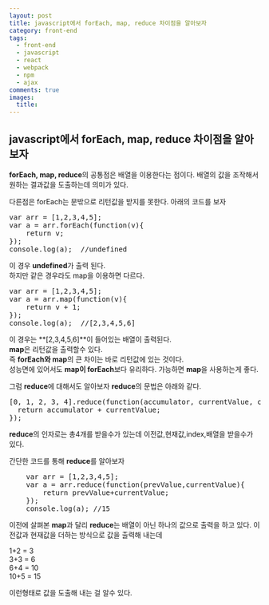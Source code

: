 ```yaml
---
layout: post
title: javascript에서 forEach, map, reduce 차이점을 알아보자
category: front-end
tags:
  - front-end
  - javascript
  - react
  - webpack
  - npm
  - ajax
comments: true
images:
  title:
---
```


## javascript에서 forEach, map, reduce 차이점을 알아보자    

**forEach, map, reduce**의 공통점은 배열을 이용한다는 점이다.
배열의 값을 조작해서 원하는 결과값을 도출하는데 의미가 있다.

<!--more-->

다른점은 forEach는 문밖으로 리턴값을 받지를 못한다. 아래의 코드를 보자

<pre class="brush: js">
var arr = [1,2,3,4,5];
var a = arr.forEach(function(v){
	return v;
});
console.log(a);  //undefined
</pre>

이 경우 **undefined**가 출력 된다.<br>
하지만 같은 경우라도 map을 이용하면 다르다.

<pre class="brush: js">
var arr = [1,2,3,4,5];
var a = arr.map(function(v){
	return v + 1;
});
console.log(a);  //[2,3,4,5,6]
</pre>

이 경우는 **[2,3,4,5,6]**이 들어있는 배열이 출력된다.<br>
**map**은 리턴값을 출력할수 있다.<br>
즉 **forEach와 map**의 큰 차이는 바로 리턴값에 있는 것이다.<br>
성능면에 있어서도 **map이 forEach**보다 유리하다. 가능하면 **map**을 
사용하는게 좋다. 

그럼 **reduce**에 대해서도 알아보자
**reduce**의 문법은 아래와 같다.

<pre class="brush:js">
[0, 1, 2, 3, 4].reduce(function(accumulator, currentValue, currentIndex, array) {
  return accumulator + currentValue;
});
</pre>

**reduce**의 인자로는 총4개를 받을수가 있는데 이전값,현재값,index,배열을 받을수가 있다.

간단한 코드를 통해 **reduce**를 알아보자

<pre class="brush:js">
    var arr = [1,2,3,4,5];
    var a = arr.reduce(function(prevValue,currentValue){
    	return prevValue+currentValue;
    });
    console.log(a); //15
</pre>

이전에 살펴본 **map**과 달리 **reduce**는 배열이 아닌 하나의 값으로 출력을 하고 있다.
이전값과 현재값을 더하는 방식으로 값을 출력해 내는데

1+2 = 3 <br>
3+3 = 6 <br>
6+4 = 10 <br>
10+5 = 15

이런형태로 값을 도출해 내는 걸 알수 있다.

